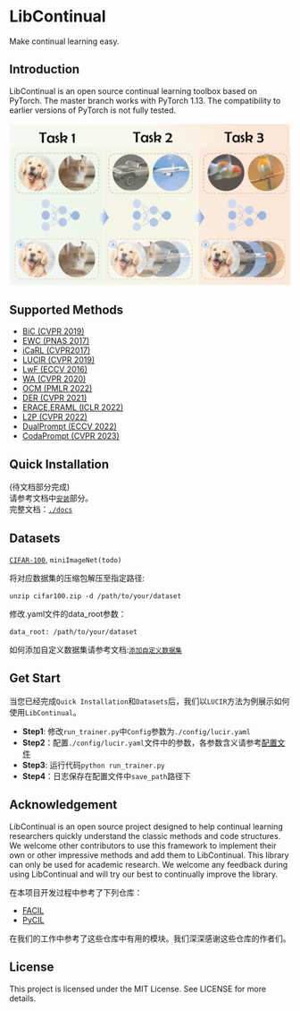 # LibContinual
Make continual learning easy.

## Introduction
LibContinual is an open source continual learning toolbox based on PyTorch. The master branch works with PyTorch 1.13. The compatibility to earlier versions of PyTorch is not fully tested.

![flowchart](./resources/imgs/flowchart.png)

## Supported Methods
+ [BiC (CVPR 2019)](https://github.com/RL-VIG/LibContinual/blob/master/reproduce/bic/README.md)
+ [EWC (PNAS 2017)](https://github.com/RL-VIG/LibContinual/blob/master/reproduce/ewc/README.md)
+ [iCaRL (CVPR2017)](https://github.com/RL-VIG/LibContinual/blob/master/reproduce/icarl/README.md)
+ [LUCIR (CVPR 2019)](https://github.com/RL-VIG/LibContinual/blob/master/reproduce/lucir/README.md)
+ [LwF (ECCV 2016)](https://github.com/RL-VIG/LibContinual/blob/master/reproduce/lwf/README.md)
+ [WA (CVPR 2020)](https://github.com/RL-VIG/LibContinual/blob/master/reproduce/wa/README.md)
+ [OCM (PMLR 2022)](https://github.com/RL-VIG/LibContinual/blob/master/reproduce/ocm/README.md)
+ [DER (CVPR 2021)](https://github.com/RL-VIG/LibContinual/blob/master/reproduce/der/README.md)
+ [ERACE,ERAML (ICLR 2022)](https://github.com/RL-VIG/LibContinual/blob/master/reproduce/erace,eraml/README.md)
+ [L2P (CVPR 2022)](https://github.com/RL-VIG/LibContinual/blob/master/reproduce/l2p/README.md)
+ [DualPrompt (ECCV 2022)](https://github.com/RL-VIG/LibContinual/blob/master/reproduce/dualprompt/README.md)
+ [CodaPrompt (CVPR 2023)](https://github.com/RL-VIG/LibContinual/blob/master/reproduce/codaprompt/README.md)

## Quick Installation
(待文档部分完成)  <br>
请参考文档中[`安装`](https://github.com/RL-VIG/LibContinual/blob/master/docs/tutorials/install.md)部分。 <br>
完整文档：[`./docs`](https://github.com/RL-VIG/LibContinual/tree/master/docs)

## Datasets
[`CIFAR-100`](https://drive.google.com/drive/folders/1EL46LQ3ww-F1NVTwFDPIg-nO198cUqWm?usp=sharing), `miniImageNet(todo)`  <br>

将对应数据集的压缩包解压至指定路径:
```
unzip cifar100.zip -d /path/to/your/dataset
```
修改.yaml文件的data_root参数：
```
data_root: /path/to/your/dataset
```
如何添加自定义数据集请参考文档:[`添加自定义数据集`](https://github.com/RL-VIG/LibContinual/blob/master/docs/tutorials/zh/data_module_zh.md)

## Get Start

当您已经完成`Quick Installation`和`Datasets`后，我们以`LUCIR`方法为例展示如何使用`LibContinual`。
- **Step1**: 修改`run_trainer.py`中`Config`参数为`./config/lucir.yaml`
- **Step2**：配置`./config/lucir.yaml`文件中的参数，各参数含义请参考[配置文件](https://github.com/RL-VIG/LibContinual/blob/master/docs/tutorials/config_file.md)
- **Step3**: 运行代码`python run_trainer.py`
- **Step4**：日志保存在配置文件中`save_path`路径下


## Acknowledgement
LibContinual is an open source project designed to help continual learning researchers quickly understand the classic methods and code structures. We welcome other contributors to use this framework to implement their own or other impressive methods and add them to LibContinual. This library can only be used for academic research. We welcome any feedback during using LibContinual and will try our best to continually improve the library.


在本项目开发过程中参考了下列仓库：

- [FACIL](https://github.com/mmasana/FACIL)
- [PyCIL](https://github.com/G-U-N/PyCIL)

在我们的工作中参考了这些仓库中有用的模块。我们深深感谢这些仓库的作者们。

## License
This project is licensed under the MIT License. See LICENSE for more details.